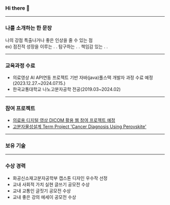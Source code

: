### Hi there 👋

<!--
**ksy7615/ksy7615** is a ✨ _special_ ✨ repository because its `README.md` (this file) appears on your GitHub profile.
-->
---

### 나를 소개하는 한 문장
나의 강점 특출나거나 좋은 인상을 줄 수 있는 점<br>
ex) 점진적 성장을 이루는 . . 탐구하는 . . 책임감 있는 . .

---

### 교육과정 수료
* 의료영상 AI API연동 프로젝트 기반 자바(java)풀스택 개발자 과정 수료 예정(2023.12.27.~2024.07.15.)
* 한국교통대학교 나노고분자공학 전공(2019.03~2024.02)

---

### 참여 프로젝트
* [의료용 디지털 영상 DICOM 활용 웹 참여 프로젝트 예정](about:blank)
* [고분자물성설계 Term Project 'Cancer Diagnosis Using Perovskite'](about:blank)

---

### 보유 기술

---

### 수상 경력
* 화공신소재고분자공학부 캡스톤 디자인 우수작 선정
* 교내 사회적 가치 실현 글쓰기 공모전 수상
* 교내 교통인 글짓기 공모전 수상
* 교내 좋은 강의 에세이 공모전 수상
